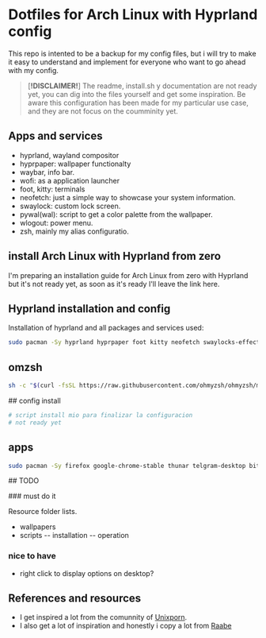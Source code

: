 # Dotfiles for Arch Linux with Hyprland config

This repo is intented to be a backup for my config files, but i will try to make it easy to understand and implement for everyone who want to go ahead with my config.

> [**!DISCLAIMER!**]
> The readme, install.sh y documentation are not ready yet, you can dig into the files yourself and get some inspiration.
> Be aware this configuration has been made for my particular use case, and they are not focus on the coumminity yet.

## Apps and services

- hyprland, wayland compositor
- hyprpaper: wallpaper functionalty
- waybar, info bar.
- wofi: as a application launcher
- foot, kitty: terminals
- neofetch: just a simple way to showcase your system information.
- swaylock: custom lock screen.
- pywal(wal): script to get a color palette from the wallpaper.
- wlogout: power menu.
- zsh, mainly my alias configuratio.

## install Arch Linux with Hyprland from zero

I'm preparing an installation guide for Arch Linux from zero with Hyprland but it's not ready yet, as soon as it's ready I'll leave the link here.

## Hyprland installation and config

Installation of hyprland and all packages and services used:

```sh
sudo pacman -Sy hyprland hyprpaper foot kitty neofetch swaylocks-effects thunar python-pywal waybar wofi btop gammastep ddcutil zsh cliphist polkit-kde-agent grim pactl
```

## omzsh

```sh
sh -c "$(curl -fsSL https://raw.githubusercontent.com/ohmyzsh/ohmyzsh/master/tools/install.sh)"
```

## config install

```sh
# script install mio para finalizar la configuracion
# not ready yet
```

## apps

```sh
sudo pacman -Sy firefox google-chrome-stable thunar telgram-desktop bitwarden obsidian code
```

## TODO

### must do it

Resource folder lists.

- wallpapers
- scripts
  -- installation
  -- operation

### nice to have

- right click to display options on desktop?

## References and resources

- I get inspired a lot from the comunnity of [Unixporn](https://www.reddit.com/r/unixporn/).
- I also get a lot of inspiration and honestly i copy a lot from [Raabe](https://gitlab.com/stephan-raabe)
